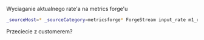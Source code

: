 Wyciaganie aktualnego rate'a na metrics forge'u 

```bash
_sourceHost=* _sourceCategory=metricsforge* ForgeStream input_rate m1_rate | sum
```

Przeciecie z customerem?